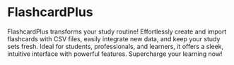 # FlashcardPlus
FlashcardPlus transforms your study routine! Effortlessly create and import flashcards with CSV files, easily integrate new data, and keep your study sets fresh. Ideal for students, professionals, and learners, it offers a sleek, intuitive interface with powerful features. Supercharge your learning now!
